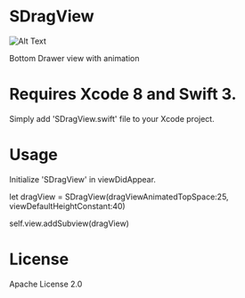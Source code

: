 # SDragView

![Alt Text](https://github.com/DhruvinThumar/SDragView/blob/master/SDragView/ezgif-1-d2318947dd.gif)

Bottom Drawer view with animation

# Requires Xcode 8 and Swift 3.
Simply add 'SDragView.swift' file to your Xcode project.

# Usage

Initialize 'SDragView' in viewDidAppear.

let dragView = SDragView(dragViewAnimatedTopSpace:25, viewDefaultHeightConstant:40) 

self.view.addSubview(dragView)

# License
Apache License 2.0
